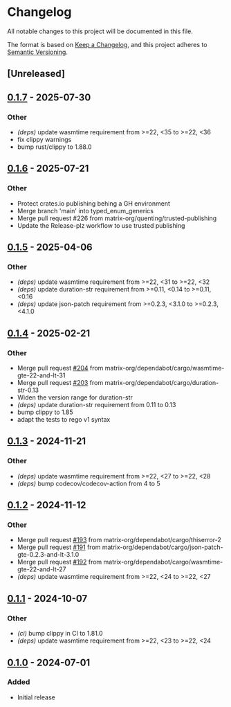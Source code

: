 # Changelog

All notable changes to this project will be documented in this file.

The format is based on [Keep a Changelog](https://keepachangelog.com/en/1.0.0/),
and this project adheres to [Semantic Versioning](https://semver.org/spec/v2.0.0.html).

## [Unreleased]

## [0.1.7](https://github.com/matrix-org/rust-opa-wasm/compare/v0.1.6...v0.1.7) - 2025-07-30

### Other

- *(deps)* update wasmtime requirement from >=22, <35 to >=22, <36
- fix clippy warnings
- bump rust/clippy to 1.88.0

## [0.1.6](https://github.com/matrix-org/rust-opa-wasm/compare/v0.1.5...v0.1.6) - 2025-07-21

### Other

- Protect crates.io publishing behing a GH environment
- Merge branch 'main' into typed_enum_generics
- Merge pull request #226 from matrix-org/quenting/trusted-publishing
- Update the Release-plz workflow to use trusted publishing

## [0.1.5](https://github.com/matrix-org/rust-opa-wasm/compare/v0.1.4...v0.1.5) - 2025-04-06

### Other

- *(deps)* update wasmtime requirement from >=22, <31 to >=22, <32
- *(deps)* update duration-str requirement from >=0.11, <0.14 to >=0.11, <0.16
- *(deps)* update json-patch requirement from >=0.2.3, <3.1.0 to >=0.2.3, <4.1.0

## [0.1.4](https://github.com/matrix-org/rust-opa-wasm/compare/v0.1.3...v0.1.4) - 2025-02-21

### Other

- Merge pull request [#204](https://github.com/matrix-org/rust-opa-wasm/pull/204) from matrix-org/dependabot/cargo/wasmtime-gte-22-and-lt-31
- Merge pull request [#203](https://github.com/matrix-org/rust-opa-wasm/pull/203) from matrix-org/dependabot/cargo/duration-str-0.13
- Widen the version range for duration-str
- *(deps)* update duration-str requirement from 0.11 to 0.13
- bump clippy to 1.85
- adapt the tests to rego v1 syntax

## [0.1.3](https://github.com/matrix-org/rust-opa-wasm/compare/v0.1.2...v0.1.3) - 2024-11-21

### Other

- *(deps)* update wasmtime requirement from >=22, <27 to >=22, <28
- *(deps)* bump codecov/codecov-action from 4 to 5

## [0.1.2](https://github.com/matrix-org/rust-opa-wasm/compare/v0.1.1...v0.1.2) - 2024-11-12

### Other

- Merge pull request [#193](https://github.com/matrix-org/rust-opa-wasm/pull/193) from matrix-org/dependabot/cargo/thiserror-2
- Merge pull request [#191](https://github.com/matrix-org/rust-opa-wasm/pull/191) from matrix-org/dependabot/cargo/json-patch-gte-0.2.3-and-lt-3.1.0
- Merge pull request [#192](https://github.com/matrix-org/rust-opa-wasm/pull/192) from matrix-org/dependabot/cargo/wasmtime-gte-22-and-lt-27
- *(deps)* update wasmtime requirement from >=22, <24 to >=22, <27

## [0.1.1](https://github.com/matrix-org/rust-opa-wasm/compare/v0.1.0...v0.1.1) - 2024-10-07

### Other

- *(ci)* bump clippy in CI to 1.81.0
- *(deps)* update wasmtime requirement from >=22, <23 to >=22, <24

## [0.1.0](https://github.com/matrix-org/rust-opa-wasm/releases/tag/v0.1.0) - 2024-07-01

### Added
- Initial release
